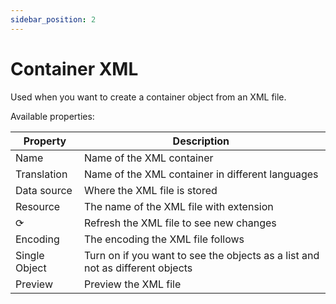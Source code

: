 ```yaml
---
sidebar_position: 2
---
```


# Container XML

Used when you want to create a container object from an XML file.

Available properties:

| Property      | Description                                                                    |
| ------------- | ------------------------------------------------------------------------------ |
| Name          | Name of the XML container                                                      |
| Translation   | Name of the XML container in different languages                               |
| Data source   | Where the XML file is stored                                                   |
| Resource      | The name of the XML file with extension                                        |
| ⟳             | Refresh the XML file to see new changes                                        |
| Encoding      | The encoding the XML file follows                                              |
| Single Object | Turn on if you want to see the objects as a list and not as different objects |
| Preview       | Preview the XML file                                                           |
